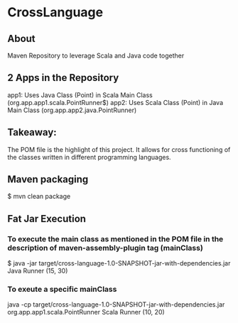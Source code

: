 # CrossLanguage

## About
Maven Repository to leverage Scala and Java code together

## 2 Apps in the Repository
app1: Uses Java Class (Point) in Scala Main Class (org.app.app1.scala.PointRunner$)
app2: Uses Scala Class (Point) in Java Main Class (org.app.app2.java.PointRunner)

## Takeaway:
The POM file is the highlight of this project. It allows for cross functioning of the classes written in different programming languages.

## Maven packaging
$ mvn clean package

## Fat Jar Execution
### To execute the main class as mentioned in the POM file in the description of maven-assembly-plugin tag (mainClass)
$ java -jar target/cross-language-1.0-SNAPSHOT-jar-with-dependencies.jar 
Java Runner
(15, 30)

### To exeute a specific mainClass
java -cp target/cross-language-1.0-SNAPSHOT-jar-with-dependencies.jar org.app.app1.scala.PointRunner
Scala Runner
(10, 20)
